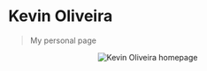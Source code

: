# Kevin Oliveira
> My personal page

<p align="center">
<img src="https://user-images.githubusercontent.com/3299130/32471005-5018a68e-c342-11e7-8da1-d2b63425d133.png" alt="Kevin Oliveira homepage">
</p>
